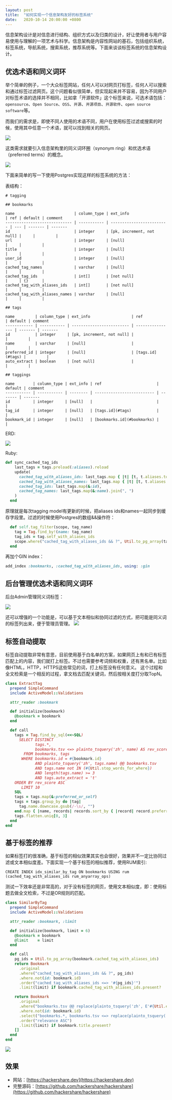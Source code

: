 ```yaml
---
layout: post
title:  "如何实现一个信息架构友好的标签系统"
date:   2020-10-14 20:00:00 +0800
---
```


信息架构设计是对信息进行结构、组织方式以及归类的设计，好让使用者与用户容易使用与理解的一项艺术与科学。信息架构是内容性网站的基石，包括组织系统，标签系统，导航系统，搜索系统，推荐系统等。下面来谈谈标签系统的信息架构设计。

## 优选术语和同义词环

举个简单的例子，一个大众标签网站，任何人可以对网页打标签，任何人可以搜索和通过标签过滤网页。这个问题看似很简单，但实现起来并不容易，因为不同用户对标签术语的选择并不相同，比如拿「开源软件」这个标签来说，可选术语包括：`opensource`、`Open Source`、`OSS`、`开源`、`开源项目`、`开源软件`、`open source software`等。

而我们的需求是，即使不同人使用的术语不同，用户在使用标签过滤或搜索的时候，使用其中任意一个术语，就可以找到相关的网页。

![](https://l.ruby-china.com/photo/2020/aa193793-080c-444a-8dcd-98878b81530a.png!large)

这类需求就要引入信息架构里的同义词环圈（synonym ring）和优选术语（preferred terms）的概念。

![](https://l.ruby-china.com/photo/2020/9f00c460-f7d5-4264-896c-cfac7589709c.jpg!large)

下面来简单的写一下使用Postgres实现这样的标签系统的方法：

表结构：

```
# tagging

## bookmarks

name                          | column_type | ext_info                  | ref | default | comment
----------------------------- | ----------- | ------------------------- | --- | ------- | -------
id                            | integer     | [pk, increment, not null] |     |         |        
url                           | integer     | [null]                    |     |         |        
title                         | integer     | [null]                    |     |         |        
user_id                       | integer     | [null]                    |     |         |        
cached_tag_names              | varchar     | [null]                    |     |         |        
cached_tag_ids                | int[]       | [not null]                |     | {}      |        
cached_tag_with_aliases_ids   | int[]       | [not null]                |     |         |        
cached_tag_with_aliases_names | varchar     | [null]                    |     |         |        

## tags

name         | column_type | ext_info                  | ref              | default | comment
------------ | ----------- | ------------------------- | ---------------- | ------- | -------
id           | integer     | [pk, increment, not null] |                  |         |        
name         | varchar     | [null]                    |                  |         |        
preferred_id | integer     | [null]                    | [tags.id](#tags) |         |        
auto_extract | boolean     | [not null]                |                  |         |        

## taggings

name        | column_type | ext_info | ref                        | default | comment
----------- | ----------- | -------- | -------------------------- | ------- | -------
id          | integer     | [null]   |                            |         |        
tag_id      | integer     | [null]   | [tags.id](#tags)           |         |        
bookmark_id | integer     | [null]   | [bookmarks.id](#bookmarks) |         |        

```

ERD:

![](https://l.ruby-china.com/photo/2020/21717a15-8e1b-403d-ae06-36fdb915bfb4.svg)

Ruby:

```ruby
def sync_cached_tag_ids
    last_tags = tags.preload(:aliases).reload
    update(
      cached_tag_with_aliases_ids: last_tags.map { |t| [t, t.aliases.to_a] }.flatten.map(&:id).uniq,
      cached_tag_with_aliases_names: last_tags.map { |t| [t, t.aliases.to_a] }.flatten.map(&:name).uniq.join(", "),
      cached_tag_ids: last_tags.map(&:id),
      cached_tag_names: last_tags.map(&:name).join(", ")
    )
  end
```

原理就是每次tagging model有更新的时候，把aliases ids和names一起同步到缓存字段里。过滤的时候使用Postgres的数组&&操作符：

```ruby
  def self.tag_filter(scope, tag_name)
    tag = Tag.find_by!(name: tag_name)
    tag_ids = tag.self_with_aliases_ids
    scope.where("cached_tag_with_aliases_ids && ?", Util.to_pg_array(tag_ids))
  end
```
再加个GIN index：

```ruby
add_index :bookmarks, :cached_tag_with_aliases_ids, using: :gin
```

## 后台管理优选术语和同义词环

后台Admin管理同义词标签：

![](https://l.ruby-china.com/photo/2020/5b8cd058-8944-431f-8c86-68ec31a73db2.png!large)

还可以增强的一个功能是，可以基于文本相似和协同过滤的方式，把可能是同义词的标签列出来，便于管理员管理。
![](https://l.ruby-china.com/photo/2020/79a9b7a0-42e8-4e30-9fb7-b93aea4ef87a.png!large)

## 标签自动提取

标签自动提取非常有意思，目前使用基于白名单的方案，如果网页上有和已有标签匹配上的内容，我们就打上标签。不过也需要参考词频和权重，还有黑名单。比如像HTML，HTTP，HTTPS这些常见的词，打上标签没有任何意义。
这个过程和全文检索是一个相反的过程，拿文档去匹配关键词，然后按相关度打分取TopN。

```ruby
class ExtractTag
  prepend SimpleCommand
  include ActiveModel::Validations

  attr_reader :bookmark

  def initialize(bookmark)
    @bookmark = bookmark
  end

  def call
    tags = Tag.find_by_sql(<<~SQL)
      SELECT DISTINCT 
             tags.*, 
             bookmarks.tsv <=> plainto_tsquery('zh', name) AS rev_score
        FROM bookmarks, tags 
       WHERE bookmarks.id = #{bookmark.id} 
             AND plainto_tsquery('zh', tags.name) @@ bookmarks.tsv
             AND tags.name not IN (#{Util.stop_words_for_where})
             AND length(tags.name) >= 3
             AND tags.auto_extract = 't'
    ORDER BY rev_score ASC
       LIMIT 10
    SQL
    tags = tags.map(&:preferred_or_self)
    tags = tags.group_by do |tag|
      tag.name.downcase.gsub(/-\s/, "")
    end.map { |name, records| records.sort_by { |record| record.preferred_id || 0 }[0] }
    tags.flatten.uniq[0, 3]
  end
end
```

## 基于标签的推荐

如果标签打的很准确，基于标签的相似效果其实也会很好，效果并不一定比协同过滤或文本相似度差。下面实现一个基于标签的相似推荐，使用RUM索引:

```
CREATE INDEX idx_similar_by_tag ON bookmarks USING rum (cached_tag_with_aliases_ids rum_anyarray_ops)
```
测试一下效率还是非常高的，对于没有标签的网页，使用文本相似度，即：使用标题去做全文检索，不过是OR规则的匹配。

```ruby
class SimilarByTag
  prepend SimpleCommand
  include ActiveModel::Validations

  attr_reader :bookmark, :limit

  def initialize(bookmark, limit = 6)
    @bookmark = bookmark
    @limit    = limit
  end

  def call
    pg_ids = Util.to_pg_array(bookmark.cached_tag_with_aliases_ids)
    return Bookmark
      .original
      .where("cached_tag_with_aliases_ids && ?", pg_ids)
      .where.not(id: bookmark.id)
      .order("cached_tag_with_aliases_ids <=> '#{pg_ids}'")
      .limit(limit) if bookmark.cached_tag_with_aliases_ids.present?

    return Bookmark
      .original
      .where("bookmarks.tsv @@ replace(plainto_tsquery('zh', E'#{Util.escape_quote bookmark.title}')::text, '&', '|')::tsquery")
      .where.not(id: bookmark.id)
      .select("bookmarks.*, bookmarks.tsv <=> replace(plainto_tsquery('zh', E'#{Util.escape_quote bookmark.title}')::text, '&', '|')::tsquery AS relevance")
      .order("relevance ASC")
      .limit(limit) if bookmark.title.present?
    []
  end
end
```
![](https://l.ruby-china.com/photo/2020/73253acd-fcf5-45a9-ba37-3c51ede1aa40.png!large)


## 效果

* 网站：[https://hackershare.dev](https://hackershare.dev)
* 完整源码：[https://github.com/hackershare/hackershare](https://github.com/hackershare/hackershare)
